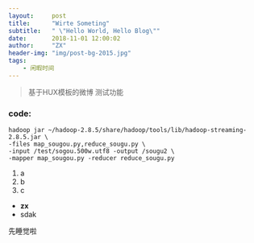 ```yaml
---
layout:     post
title:      "Wirte Someting"
subtitle:   " \"Hello World, Hello Blog\""
date:       2018-11-01 12:00:02
author:     "ZX"
header-img: "img/post-bg-2015.jpg"
tags:
    - 闲暇时间
---
```


> 基于HUX模板的微博
测试功能

### code:
```
hadoop jar ~/hadoop-2.8.5/share/hadoop/tools/lib/hadoop-streaming-2.8.5.jar \
-files map_sougou.py,reduce_sougu.py \
-input /test/sogou.500w.utf8 -output /sougu2 \
-mapper map_sougou.py -reducer reduce_sougu.py
```

1. a
2. b
3. c

* **zx**
* sdak

先睡觉啦

